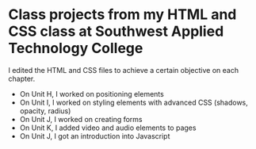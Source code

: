 <body>
    <h1>Class projects from my HTML and CSS class at Southwest Applied Technology College</h1>
    <p>I edited the HTML and CSS files to achieve a certain objective on each chapter.</p>
    <ul>
      <li>On Unit H, I worked on positioning elements</li>
      <li>On Unit I, I worked on styling elements with advanced CSS (shadows, opacity, radius)</li>
      <li>On Unit J, I worked on creating forms</li>
      <li>On Unit K, I added video and audio elements to pages</li>
      <li>On Unit J, I got an introduction into Javascript</li>
    </ul>
  </body>
</html>    

